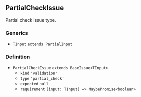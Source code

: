 PartialCheckIssue
-----------------

Partial check issue type.

### Generics

*   `TInput` `extends PartialInput`

### Definition

*   `PartialCheckIssue` `extends BaseIssue<TInput>`
    *   `kind` `'validation'`
    *   `type` `'partial_check'`
    *   `expected` `null`
    *   `requirement` `(input: TInput) => MaybePromise<boolean>`